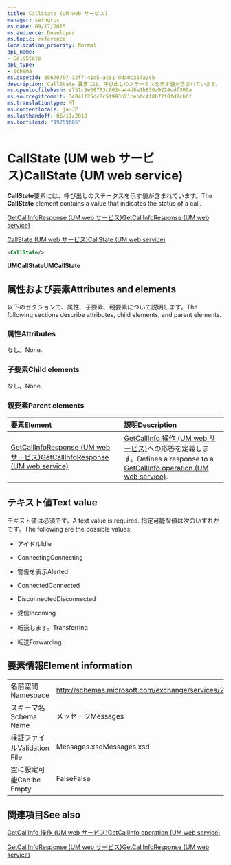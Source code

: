 ```yaml
---
title: CallState (UM web サービス)
manager: sethgros
ms.date: 09/17/2015
ms.audience: Developer
ms.topic: reference
localization_priority: Normal
api_name:
- CallState
api_type:
- schema
ms.assetid: 88670707-12f7-41c5-ac81-dda0c354a2cb
description: CallState 要素には、呼び出しのステータスを示す値が含まれています。
ms.openlocfilehash: e751c2e38783c6634a44d8e1b830a9224cdf300a
ms.sourcegitcommit: 34041125dc8c5f993b21cebfc4f8b72f0fd2cb6f
ms.translationtype: MT
ms.contentlocale: ja-JP
ms.lasthandoff: 06/11/2018
ms.locfileid: "19759605"
---
```

# <a name="callstate-um-web-service"></a><span data-ttu-id="fced1-103">CallState (UM web サービス)</span><span class="sxs-lookup"><span data-stu-id="fced1-103">CallState (UM web service)</span></span>

<span data-ttu-id="fced1-104">**CallState**要素には、呼び出しのステータスを示す値が含まれています。</span><span class="sxs-lookup"><span data-stu-id="fced1-104">The **CallState** element contains a value that indicates the status of a call.</span></span> 
  
[<span data-ttu-id="fced1-105">GetCallInfoResponse (UM web サービス)</span><span class="sxs-lookup"><span data-stu-id="fced1-105">GetCallInfoResponse (UM web service)</span></span>](getcallinforesponse-um-web-service.md)
  
[<span data-ttu-id="fced1-106">CallState (UM web サービス)</span><span class="sxs-lookup"><span data-stu-id="fced1-106">CallState (UM web service)</span></span>](callstate-um-web-service.md)
  
```xml
<CallState/>
```

 <span data-ttu-id="fced1-107">**UMCallState**</span><span class="sxs-lookup"><span data-stu-id="fced1-107">**UMCallState**</span></span>
## <a name="attributes-and-elements"></a><span data-ttu-id="fced1-108">属性および要素</span><span class="sxs-lookup"><span data-stu-id="fced1-108">Attributes and elements</span></span>

<span data-ttu-id="fced1-109">以下のセクションで、属性、子要素、親要素について説明します。</span><span class="sxs-lookup"><span data-stu-id="fced1-109">The following sections describe attributes, child elements, and parent elements.</span></span>
  
### <a name="attributes"></a><span data-ttu-id="fced1-110">属性</span><span class="sxs-lookup"><span data-stu-id="fced1-110">Attributes</span></span>

<span data-ttu-id="fced1-111">なし。</span><span class="sxs-lookup"><span data-stu-id="fced1-111">None.</span></span>
  
### <a name="child-elements"></a><span data-ttu-id="fced1-112">子要素</span><span class="sxs-lookup"><span data-stu-id="fced1-112">Child elements</span></span>

<span data-ttu-id="fced1-113">なし。</span><span class="sxs-lookup"><span data-stu-id="fced1-113">None.</span></span>
  
### <a name="parent-elements"></a><span data-ttu-id="fced1-114">親要素</span><span class="sxs-lookup"><span data-stu-id="fced1-114">Parent elements</span></span>

|<span data-ttu-id="fced1-115">**要素**</span><span class="sxs-lookup"><span data-stu-id="fced1-115">**Element**</span></span>|<span data-ttu-id="fced1-116">**説明**</span><span class="sxs-lookup"><span data-stu-id="fced1-116">**Description**</span></span>|
|:-----|:-----|
|[<span data-ttu-id="fced1-117">GetCallInfoResponse (UM web サービス)</span><span class="sxs-lookup"><span data-stu-id="fced1-117">GetCallInfoResponse (UM web service)</span></span>](getcallinforesponse-um-web-service.md) <br/> |<span data-ttu-id="fced1-118">[GetCallInfo 操作 (UM web サービス)](getcallinfo-operation-um-web-service.md)への応答を定義します。</span><span class="sxs-lookup"><span data-stu-id="fced1-118">Defines a response to a [GetCallInfo operation (UM web service)](getcallinfo-operation-um-web-service.md).</span></span>  <br/> |
   
## <a name="text-value"></a><span data-ttu-id="fced1-119">テキスト値</span><span class="sxs-lookup"><span data-stu-id="fced1-119">Text value</span></span>

<span data-ttu-id="fced1-120">テキスト値は必須です。</span><span class="sxs-lookup"><span data-stu-id="fced1-120">A text value is required.</span></span> <span data-ttu-id="fced1-121">指定可能な値は次のいずれかです。</span><span class="sxs-lookup"><span data-stu-id="fced1-121">The following are the possible values:</span></span>
  
- <span data-ttu-id="fced1-122">アイドル</span><span class="sxs-lookup"><span data-stu-id="fced1-122">Idle</span></span>
    
- <span data-ttu-id="fced1-123">Connecting</span><span class="sxs-lookup"><span data-stu-id="fced1-123">Connecting</span></span>
    
- <span data-ttu-id="fced1-124">警告を表示</span><span class="sxs-lookup"><span data-stu-id="fced1-124">Alerted</span></span>
    
- <span data-ttu-id="fced1-125">Connected</span><span class="sxs-lookup"><span data-stu-id="fced1-125">Connected</span></span>
    
- <span data-ttu-id="fced1-126">Disconnected</span><span class="sxs-lookup"><span data-stu-id="fced1-126">Disconnected</span></span>
    
- <span data-ttu-id="fced1-127">受信</span><span class="sxs-lookup"><span data-stu-id="fced1-127">Incoming</span></span>
    
- <span data-ttu-id="fced1-128">転送します。</span><span class="sxs-lookup"><span data-stu-id="fced1-128">Transferring</span></span>
    
- <span data-ttu-id="fced1-129">転送</span><span class="sxs-lookup"><span data-stu-id="fced1-129">Forwarding</span></span>
    
## <a name="element-information"></a><span data-ttu-id="fced1-130">要素情報</span><span class="sxs-lookup"><span data-stu-id="fced1-130">Element information</span></span>

|||
|:-----|:-----|
|<span data-ttu-id="fced1-131">名前空間</span><span class="sxs-lookup"><span data-stu-id="fced1-131">Namespace</span></span>  <br/> |http://schemas.microsoft.com/exchange/services/2006/message  <br/> |
|<span data-ttu-id="fced1-132">スキーマ名</span><span class="sxs-lookup"><span data-stu-id="fced1-132">Schema Name</span></span>  <br/> |<span data-ttu-id="fced1-133">メッセージ</span><span class="sxs-lookup"><span data-stu-id="fced1-133">Messages</span></span>  <br/> |
|<span data-ttu-id="fced1-134">検証ファイル</span><span class="sxs-lookup"><span data-stu-id="fced1-134">Validation File</span></span>  <br/> |<span data-ttu-id="fced1-135">Messages.xsd</span><span class="sxs-lookup"><span data-stu-id="fced1-135">Messages.xsd</span></span>  <br/> |
|<span data-ttu-id="fced1-136">空に設定可能</span><span class="sxs-lookup"><span data-stu-id="fced1-136">Can be Empty</span></span>  <br/> |<span data-ttu-id="fced1-137">False</span><span class="sxs-lookup"><span data-stu-id="fced1-137">False</span></span>  <br/> |
   
## <a name="see-also"></a><span data-ttu-id="fced1-138">関連項目</span><span class="sxs-lookup"><span data-stu-id="fced1-138">See also</span></span>



[<span data-ttu-id="fced1-139">GetCallInfo 操作 (UM web サービス)</span><span class="sxs-lookup"><span data-stu-id="fced1-139">GetCallInfo operation (UM web service)</span></span>](getcallinfo-operation-um-web-service.md)
  
[<span data-ttu-id="fced1-140">GetCallInfoResponse (UM web サービス)</span><span class="sxs-lookup"><span data-stu-id="fced1-140">GetCallInfoResponse (UM web service)</span></span>](getcallinforesponse-um-web-service.md)

